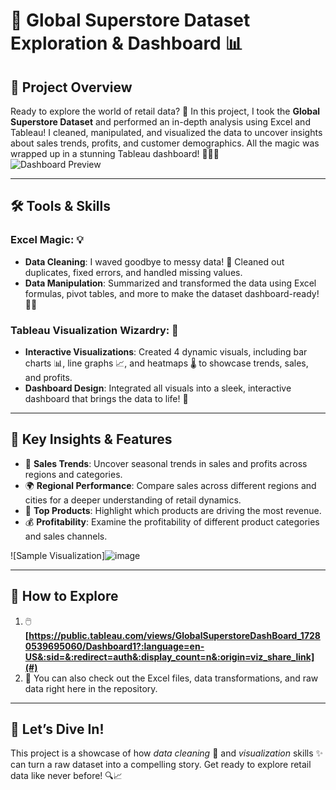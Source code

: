 # 🌟 Global Superstore Dataset Exploration & Dashboard 📊  

## 🎯 Project Overview  
Ready to explore the world of retail data? 🚀 In this project, I took the **Global Superstore Dataset** and performed an in-depth analysis using Excel and Tableau! I cleaned, manipulated, and visualized the data to uncover insights about sales trends, profits, and customer demographics. All the magic was wrapped up in a stunning Tableau dashboard! 🧙‍♂️✨  
![Dashboard Preview](https://github.com/user-attachments/assets/00d78d6e-462a-41a5-9611-65277b541da3)


---

## 🛠️ Tools & Skills  
### Excel Magic: 💡  
- **Data Cleaning**: I waved goodbye to messy data! 🧹 Cleaned out duplicates, fixed errors, and handled missing values.  
- **Data Manipulation**: Summarized and transformed the data using Excel formulas, pivot tables, and more to make the dataset dashboard-ready! 🔧✨

### Tableau Visualization Wizardry: 🔮  
- **Interactive Visualizations**: Created 4 dynamic visuals, including bar charts 📊, line graphs 📈, and heatmaps 🌡️ to showcase trends, sales, and profits.  
- **Dashboard Design**: Integrated all visuals into a sleek, interactive dashboard that brings the data to life! 🎨

---

## 🌟 Key Insights & Features  
- 🧭 **Sales Trends**: Uncover seasonal trends in sales and profits across regions and categories.  
- 🌍 **Regional Performance**: Compare sales across different regions and cities for a deeper understanding of retail dynamics.  
- 🛒 **Top Products**: Highlight which products are driving the most revenue.  
- 💰 **Profitability**: Examine the profitability of different product categories and sales channels.  

![Sample Visualization]![image](https://github.com/user-attachments/assets/dab4300b-5f7a-427b-93ab-66b7b13ca086)


---

## 🚀 How to Explore  
1. 🖱️ **[https://public.tableau.com/views/GlobalSuperstoreDashBoard_17280539695060/Dashboard1?:language=en-US&:sid=&:redirect=auth&:display_count=n&:origin=viz_share_link](#)**  
2. 📂 You can also check out the Excel files, data transformations, and raw data right here in the repository.

---

## 🎉 Let’s Dive In!  
This project is a showcase of how *data cleaning* 🧹 and *visualization* skills ✨ can turn a raw dataset into a compelling story. Get ready to explore retail data like never before! 🔍📈  
